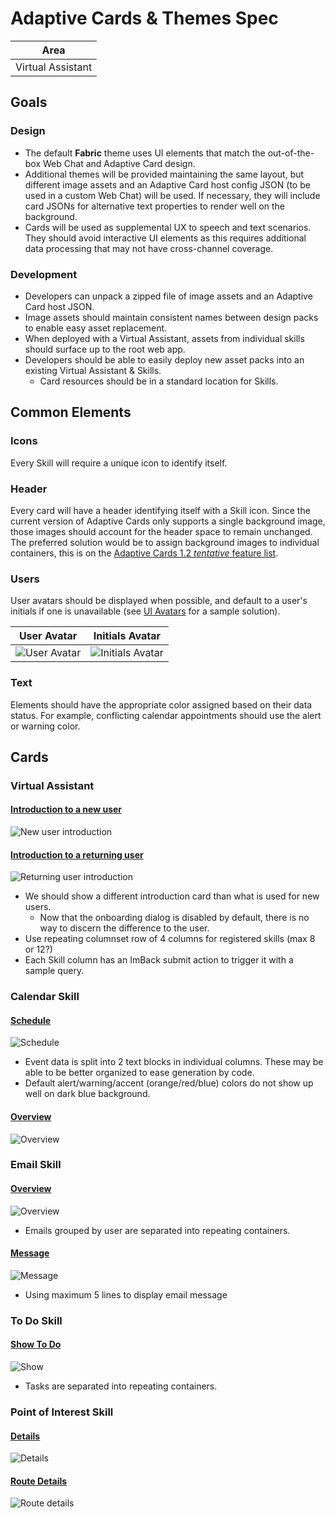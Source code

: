 # Adaptive Cards & Themes Spec

|Area|
|-|
|Virtual Assistant|

## Goals

### Design

* The default **Fabric** theme uses UI elements that match the out-of-the-box Web Chat and Adaptive Card design.
* Additional themes will be provided maintaining the same layout, but different image assets and an Adaptive Card host config JSON (to be used in a custom Web Chat) will be used. If necessary, they will include card JSONs for alternative text properties to render well on the background.
* Cards will be used as supplemental UX to speech and text scenarios. They should avoid interactive UI elements as this requires additional data processing that may not have cross-channel coverage.

### Development
* Developers can unpack a zipped file of image assets and an Adaptive Card host JSON.
* Image assets should maintain consistent names between design packs to enable easy asset replacement.
* When deployed with a Virtual Assistant, assets from individual skills should surface up to the root web app.
* Developers should be able to easily deploy new asset packs into an existing Virtual Assistant & Skills.
    * Card resources should be in a standard location for Skills.
## Common Elements

### Icons
Every Skill will require a unique icon to identify itself.

### Header
Every card will have a header identifying itself with a Skill icon. Since the current version of Adaptive Cards only supports a single background image, those images should account for the header space to remain unchanged.
The preferred solution would be to assign background images to individual containers, this is on the [Adaptive Cards 1.2 *tentative* feature list](https://github.com/Microsoft/AdaptiveCards/issues/2444).

### Users
User avatars should be displayed when possible, and default to a user's initials if one is unavailable (see [UI Avatars](https://ui-avatars.com/) for a sample solution).

|User Avatar|Initials Avatar|
|-|-|
|![User Avatar](assets/user_avatar.png)|![Initials Avatar](./assets/initials_avatar.png)|
### Text
Elements should have the appropriate color assigned based on their data status. For example, conflicting calendar appointments should use the alert or warning color.

## Cards

### Virtual Assistant
#### [Introduction to a new user](./virtualassistant/newuserintroduction.json)
![New user introduction](./virtualassistant/newuserintroduction.png)

#### [Introduction to a returning user](./virtualassistant/returninguserintroduction.json)
![Returning user introduction](./virtualassistant/returninguserintroduction.png)

* We should show a different introduction card than what is used for new users.
    * Now that the onboarding dialog is disabled by default, there is no way to discern the difference to the user.
* Use repeating columnset row of 4 columns for registered skills (max 8 or 12?)
* Each Skill column has an ImBack submit action to trigger it with a sample query.

### Calendar Skill

#### [Schedule](./calendar/schedule.json)
![Schedule](./calendar/schedule.png)

* Event data is split into 2 text blocks in individual columns. These may be able to be better organized to ease generation by code.
* Default alert/warning/accent (orange/red/blue) colors do not show up well on dark blue background.

#### [Overview](./calendar/overview.json)
![Overview](./calendar/overview.png)

### Email Skill

#### [Overview](./email/overview.json)
![Overview](./email/overview.png)

* Emails grouped by user are separated into repeating containers.

#### [Message](./email/message.json)
![Message](./email/message.png)

* Using maximum 5 lines to display email message

### To Do Skill
#### [Show To Do](./todo/show.json)
![Show](./todo/show.png)

* Tasks are separated into repeating containers.

### Point of Interest Skill

#### [Details](./pointofinterest/details.json)
![Details](./pointofinterest/details.png)

#### [Route Details](./pointofinterest/routedetails.json)
![Route details](./pointofinterest/routedetails.png)